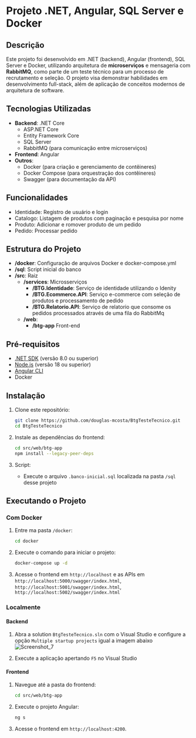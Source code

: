 # Projeto .NET, Angular, SQL Server e Docker

## Descrição

Este projeto foi desenvolvido em .NET (backend), Angular (frontend), SQL Server e Docker, utilizando arquitetura de **microserviços** e mensageria com **RabbitMQ**, como parte de um teste técnico para um processo de recrutamento e seleção. O projeto visa demonstrar habilidades em desenvolvimento full-stack, além de aplicação de conceitos modernos de arquitetura de software.

## Tecnologias Utilizadas

- **Backend**: .NET Core
  - ASP.NET Core
  - Entity Framework Core
  - SQL Server
  - RabbitMQ (para comunicação entre microserviços)
- **Frontend**: Angular
- **Outros**:
  - Docker (para criação e gerenciamento de contêineres)
  - Docker Compose (para orquestração dos contêineres)
  - Swagger (para documentação da API)

## Funcionalidades

- Identidade: Registro de usuário e login
- Catalogo: Listagem de produtos com paginação e pesquisa por nome
- Produto: Adicionar e romover produto de um pedido
- Pedido: Processar pedido

## Estrutura do Projeto

- **/docker**:  Configuração de arquivos Docker e docker-compose.yml
- **/sql**:  Script inicial do banco
- **/src**:  Raiz
  - **/services**: Microsserviços
    - **/BTG.Identidade**: Serviço de identidade utilizando o Idenity
    - **/BTG.Ecommerce.API**: Serviço e-commerce com seleção de produtos e processamento de pedido
    - **/BTG.Relatorio.API**: Serviço de relatorio que consome os pedidos processados através de uma fila do RabbitMq
  - **/web**: 
    - **/btg-app**  Front-end
## Pré-requisitos

- [.NET SDK]([https://dotnet.microsoft.com/download](https://dotnet.microsoft.com/pt-br/download/dotnet/8.0)) (versão 8.0 ou superior)
- [Node.js]([https://nodejs.org/](https://nodejs.org/pt/download/package-manager)) (versão 18 ou superior)
- [Angular CLI](https://angular.io/cli)
- Docker

## Instalação

1. Clone este repositório:
    ```bash
    git clone https://github.com/douglas-mcosta/BtgTesteTecnico.git
    cd BtgTesteTecnico
    ```

2. Instale as dependências do frontend:
    ```bash
    cd src/web/btg-app
    npm install --legacy-peer-deps
    ```

3. Script:
   - Execute o arquivo `.banco-inicial.sql` localizada na pasta `/sql` desse projeto

## Executando o Projeto

### Com Docker

1. Entre ma pasta `/docker`: 
    ```bash
    cd docker
    ```
2. Execute o comando para iniciar o projeto:
    ```bash
    docker-compose up -d
    ```

2. Acesse o frontend em `http://localhost` e as APIs em `http://localhost:5000/swagger/index.html`, `http://localhost:5001/swagger/index.html`, `http://localhost:5002/swagger/index.html`

### Localmente

#### Backend

1. Abra a solution `BtgTesteTecnico.sln` com o Visual Studio e configure a opção `Multiple startup projects` igual a imagem abaixo
   ![Screenshot_7](https://github.com/user-attachments/assets/b204fb7d-8441-4944-9268-4b5262b41d8a)

2. Execute a aplicação apertando `F5` no Visual Studio

#### Frontend

1. Navegue até a pasta do frontend:
    ```bash
    cd src/web/btg-app
    ```

2. Execute o projeto Angular:
    ```bash
    ng s
    ```

3. Acesse o frontend em `http://localhost:4200`.

